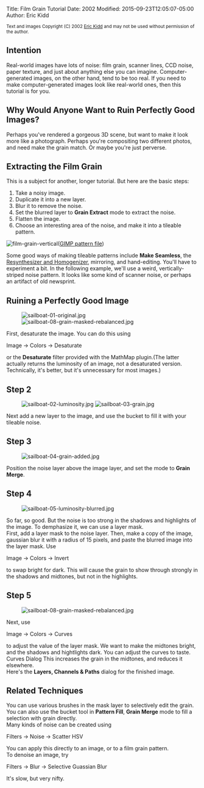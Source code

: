 Title: Film Grain Tutorial
Date: 2002
Modified: 2015-09-23T12:05:07-05:00
Author: Eric Kidd

<small>Text and images Copyright (C) 2002 [Eric Kidd](mailto:eric.kiddNOSPAM@pobox.com) and may not be used without permission of the author.</small>

## Intention

Real-world images have lots of noise: film grain, scanner lines, CCD noise, paper texture, and just about anything else you can imagine. Computer-generated images, on the other hand, tend to be too real. If you need to make computer-generated images look like real-world ones, then this tutorial is for you.

## Why Would Anyone Want to Ruin Perfectly Good Images?

Perhaps you've rendered a gorgeous 3D scene, but want to make it look more like a photograph. Perhaps you're compositing two different photos, and need make the grain match. Or maybe you're just perverse.

## Extracting the Film Grain

This is a subject for another, longer tutorial. But here are the basic steps:

1.  Take a noisy image.
2.  Duplicate it into a new layer.
3.  Blur it to remove the noise.
4.  Set the blurred layer to **Grain Extract** mode to extract the noise.
5.  Flatten the image.
6.  Choose an interesting area of the noise, and make it into a tileable pattern.

![film-grain-vertical](film-grain-vertical.jpg)([GIMP pattern file](film-grain-vertical.pat))

Some good ways of making tileable patterns include **Make Seamless**, the [Resynthesizer and Homogenizer](http://www.logarithmic.net/pfh/resynthesizer/), mirroring, and hand-editing. You'll have to experiment a bit. In the following example, we'll use a weird, vertically-striped noise pattern. It looks like some kind of scanner noise, or perhaps an artifact of old newsprint.

## Ruining a Perfectly Good Image

<figure>
<img src="sailboat-01-original.jpg" alt="sailboat-01-original.jpg" />
<img src="sailboat-08-grain-masked-rebalanced.jpg" alt="sailboat-08-grain-masked-rebalanced.jpg" />
</figure> 

First, desaturate the image. You can do this using 

<div class="MenuCmd"><span>Image &rarr; Colors &rarr; Desaturate</span></div>

or the **Desaturate** filter provided with the MathMap plugin.(The latter actually returns the luminosity of an image, not a desaturated version. Technically, it's better, but it's unnecessary for most images.)

## Step 2

<figure>
<img src="sailboat-02-luminosity.jpg" alt="sailboat-02-luminosity.jpg" />
<img src="sailboat-03-grain.jpg" alt="sailboat-03-grain.jpg" />
</figure>

Next add a new layer to the image, and use the bucket to fill it with your tileable noise.

## Step 3

<figure>
<img src="sailboat-04-grain-added.jpg" alt="sailboat-04-grain-added.jpg" />
</figure>

Position the noise layer above the image layer, and set the mode to **Grain Merge**.

## Step 4

<figure>
<img src="sailboat-05-luminosity-blurred.jpg" alt="sailboat-05-luminosity-blurred.jpg" />
</figure>

So far, so good. But the noise is too strong in the shadows and highlights of the image. To demphasize it, we can use a layer mask.  
First, add a layer mask to the noise layer. Then, make a copy of the image, gaussian blur it with a radius of 15 pixels, and paste the blurred image into the layer mask. Use 

<div class="MenuCmd"><span class="filter">Image &rarr; Colors &rarr; Invert</span></div>

to swap bright for dark. This will cause the grain to show through strongly in the shadows and midtones, but not in the highlights.

## Step 5

<figure>
<img src="sailboat-08-grain-masked-rebalanced.jpg" alt="sailboat-08-grain-masked-rebalanced.jpg" />
</figure>

Next, use 

<div class="MenuCmd"><span class="filter">Image &rarr; Colors &rarr; Curves</span></div>

to adjust the value of the layer mask. We want to make the midtones bright, and the shadows and hightlights dark. You can adjust the curves to taste. Curves Dialog This increases the grain in the midtones, and reduces it elsewhere.  
Here's the **Layers, Channels & Paths** dialog for the finished image.

## Related Techniques

You can use various brushes in the mask layer to selectively edit the grain. You can also use the bucket tool in **Pattern Fill**, **Grain Merge** mode to fill a selection with grain directly.  
Many kinds of noise can be created using 

<div class="MenuCmd"><span class="filter">Filters &rarr; Noise &rarr; Scatter HSV</span></div>

You can apply this directly to an image, or to a film grain pattern.  
To denoise an image, try 

<div class="MenuCmd"><span class="filter">Filters &rarr; Blur &rarr; Selective Guassian Blur</span></div>

It's slow, but very nifty.
